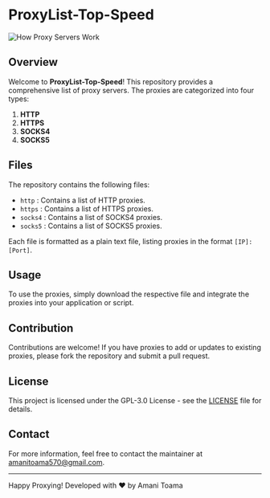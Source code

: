 # ProxyList-Top-Speed

![How Proxy Servers Work](https://brightdata.com/wp-content/uploads/2024/05/How-proxy-servers-work.png)

## Overview

Welcome to **ProxyList-Top-Speed**! This repository provides a comprehensive list of proxy servers. The proxies are categorized into four types:

1. **HTTP**
2. **HTTPS**
3. **SOCKS4**
4. **SOCKS5**

## Files

The repository contains the following files:

- `http` : Contains a list of HTTP proxies.
- `https` : Contains a list of HTTPS proxies.
- `socks4` : Contains a list of SOCKS4 proxies.
- `socks5` : Contains a list of SOCKS5 proxies.

Each file is formatted as a plain text file, listing proxies in the format `[IP]:[Port]`.

## Usage

To use the proxies, simply download the respective file and integrate the proxies into your application or script.

## Contribution

Contributions are welcome! If you have proxies to add or updates to existing proxies, please fork the repository and submit a pull request.

## License

This project is licensed under the GPL-3.0 License - see the [LICENSE](LICENSE) file for details.

## Contact

For more information, feel free to contact the maintainer at [amanitoama570@gmail.com](mailto:amanitoama570@gmail.com).

---

Happy Proxying!
Developed with ❤️ by Amani Toama
